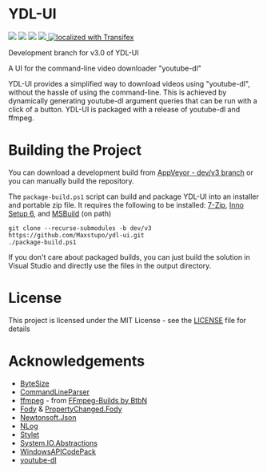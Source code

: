 # YDL-UI
<p float="left" align="left" width="100%">
 <img src="https://img.shields.io/github/license/Maxstupo/ydl-ui.svg" />
 <img src="https://img.shields.io/github/release/Maxstupo/ydl-ui.svg" />
 <img src="https://img.shields.io/github/downloads/Maxstupo/ydl-ui/total.svg" />
 <a href="https://ci.appveyor.com/project/Maxstupo/ydl-ui?branch=dev/v3">
    <img src="https://ci.appveyor.com/api/projects/status/v0hl8me24o12u1xt/branch/dev/v3?svg=true" />
 </a>
 <a href="https://www.transifex.com/ydl-apps/ydl-ui">
    <img src="https://img.shields.io/badge/localized_with-Transifex-success?svg=true" alt="localized with Transifex" />
 </a>
</p>

Development branch for v3.0 of YDL-UI

A UI for the command-line video downloader "youtube-dl"

YDL-UI provides a simplified way to download videos using "youtube-dl", without the hassle of using the command-line. This is achieved by dynamically generating youtube-dl argument queries that can be run with a click of a button. YDL-UI is packaged with a release of youtube-dl and ffmpeg.

# Building the Project

You can download a development build from [AppVeyor - dev/v3 branch](https://ci.appveyor.com/project/Maxstupo/ydl-ui?branch=dev/v3) or you can manually build the repository.

The `package-build.ps1` script can build and package YDL-UI into an installer and portable zip file. It requires the following to be installed: [7-Zip](https://www.7-zip.org/), [Inno Setup 6](https://jrsoftware.org), and [MSBuild](https://visualstudio.microsoft.com/vs/) (on path)
```
git clone --recurse-submodules -b dev/v3 https://github.com/Maxstupo/ydl-ui.git
./package-build.ps1
```
If you don't care about packaged builds, you can just build the solution in Visual Studio and directly use the files in the output directory.

# License

This project is licensed under the MIT License - see the [LICENSE](LICENSE) file for details

# Acknowledgements
* [ByteSize](https://github.com/omar/ByteSize)
* [CommandLineParser](https://github.com/commandlineparser/commandline)
* [ffmpeg](https://www.ffmpeg.org/) - from [FFmpeg-Builds by BtbN](https://github.com/BtbN/FFmpeg-Builds)
* [Fody](https://github.com/Fody/Fody/) & [PropertyChanged.Fody](https://github.com/Fody/PropertyChanged)
* [Newtonsoft.Json](https://github.com/JamesNK/Newtonsoft.Json)
* [NLog](https://nlog-project.org/)
* [Stylet](https://github.com/canton7/Stylet)
* [System.IO.Abstractions](https://github.com/System-IO-Abstractions/System.IO.Abstractions)
* [WindowsAPICodePack](https://github.com/aybe/Windows-API-Code-Pack-1.1)
* [youtube-dl](https://github.com/ytdl-org/youtube-dl)